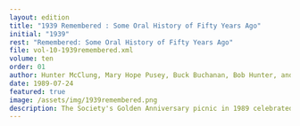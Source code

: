 ```yaml
---
layout: edition
title: "1939 Remembered : Some Oral History of Fifty Years Ago"
initial: "1939"
rest: "Remembered: Some Oral History of Fifty Years Ago"
file: vol-10-1939remembered.xml
volume: ten
order: 01
author: Hunter McClung, Mary Hope Pusey, Buck Buchanan, Bob Hunter, and Mary Frances Cummings
date: 1989-07-24
featured: true
image: /assets/img/1939remembered.png
description: The Society's Golden Anniversary picnic in 1989 celebrated its founding in 1939, featuring reminiscences from individuals tied to Lexington's history. The speakers shared personal anecdotes ranging from medical practices and hospital history to social life, customs, and changes in the community, providing a snapshot of life in Lexington over the decades.
---
```

